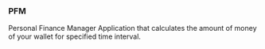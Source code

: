 ### PFM
Personal Finance Manager
Application that calculates the amount of money of your wallet for specified time interval.
